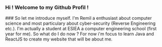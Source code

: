 ### Hi ! Welcome to my Github Profil !

<!--
**RemilRLs/RemilRLs** is a ✨ _special_ ✨ repository because its `README.md` (this file) appears on your GitHub profile.
--!>
###

So let me introduce myself. 

I'm Remil a enthusiast about computer science and most particulary about cyber-security (Reverse Engineering etc.). I'm actually a student at ESIEA a computer engineering school (first year for me).


So what do I do now ?

For now i'm focus to learn Java and ReactJS to create my website that will be about me.
